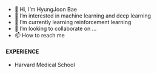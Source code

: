 - 👋 Hi, I’m HyungJoon Bae
- 👀 I’m interested in machine learning and deep learning
- 🌱 I’m currently learning reinforcement learning
- 💞️ I’m looking to collaborate on ...
- 📫 How to reach me

#### EXPERIENCE
* Harvard Medical School
